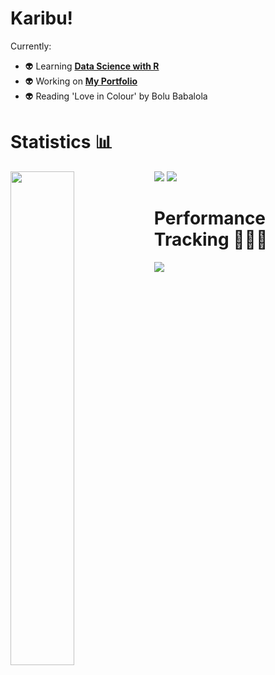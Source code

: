 # Karibu! 

<!--
**lynnagidza/lynnagidza** is a ✨ _special_ ✨ repository because its `README.md` (this file) appears on your GitHub profile.

Here are some ideas to get you started:

- 🔭 I’m currently working on ...
- 🌱 I’m currently learning ...
- 👯 I’m looking to collaborate on ...
- 🤔 I’m looking for help with ...
- 💬 Ask me about ...
- 📫 How to reach me: ...
- 😄 Pronouns: ...
- ⚡ Fun fact: ...
-->

Currently:
- 👽 Learning **[Data Science with R](https://www.datacamp.com/profile/lynnagidza)**
- 👽 Working on **[My Portfolio](https://lynnagidza.github.io/)**
- 👽 Reading 'Love in Colour' by Bolu Babalola 

# Statistics 📊
<img align="left" width="45%" src="https://github-readme-stats.vercel.app/api/top-langs/?username=lynnagidza&layout=compact&theme=solarized_dark" />
<!-- <img align="left" width="45%" src="https://github-readme-stats.vercel.app/api?username=lynnagidza&count_private=true&show_icons=true&theme=gruvbox_light" /> -->
<!-- <img src="https://github-profile-summary-cards.vercel.app/api/cards/profile-details?username=lynnagidza&theme=solarized_dark"/> -->
<img src="https://github-profile-summary-cards.vercel.app/api/cards/most-commit-language?username=lynnagidza&theme=solarized_dark"/>
<img src="https://github-profile-summary-cards.vercel.app/api/cards/repos-per-language?username=lynnagidza&theme=solarized_dark"/>
  
# Performance Tracking 👩🏿‍💻
<img src="https://github-profile-summary-cards.vercel.app/api/cards/productive-time?username=lynnagidza&theme=solarized_dark"/>




